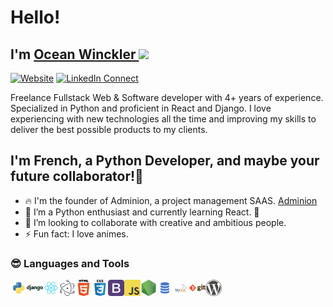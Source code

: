 <h1>Hello!</h1>

<h2>I'm <a href="https://www.linkedin.com/in/ocean-winckler-26998a144/" target="_blank">Ocean Winckler </a><img src="https://github.com/alok722/alok722/blob/master/images/gif/Hi.gif" width="24px"></h2>

[![Website](https://img.shields.io/website?label=xminion.com&style=for-the-badge&url=https://www.xminion.com)](https://www.xminion.com)
[![LinkedIn Connect](https://img.shields.io/badge/LinkedIn-Connect-blue?style=for-the-badge&logo=linkedin)](https://www.linkedin.com/in/ocean-winckler-26998a144/)

Freelance Fullstack Web & Software developer with 4+ years of experience. Specialized in Python and proficient in React and Django. I love experiencing with new technologies all the time and improving my skills to deliver the best possible products to my clients.

## I'm French, a Python Developer, and maybe your future collaborator!🙌

- 🔥 I'm the founder of Adminion, a project management SAAS. [Adminion](https://myadminion.com) 
- 🌱 I’m a Python enthusiast and currently learning React. 🧡
- 👯 I’m looking to collaborate with creative and ambitious people.
- ⚡ Fun fact: I love animes.

### 😎 Languages and Tools

<img align="left" alt="HTML5" width="26px" src="https://raw.githubusercontent.com/github/explore/80688e429a7d4ef2fca1e82350fe8e3517d3494d/topics/python/python.png" />
<img align="left" alt="HTML5" width="26px" src="https://raw.githubusercontent.com/github/explore/80688e429a7d4ef2fca1e82350fe8e3517d3494d/topics/django/django.png" />
<img align="left" alt="HTML5" width="26px" src="https://raw.githubusercontent.com/github/explore/80688e429a7d4ef2fca1e82350fe8e3517d3494d/topics/react/react.png" />
<img align="left" alt="HTML5" width="26px" src="https://raw.githubusercontent.com/github/explore/80688e429a7d4ef2fca1e82350fe8e3517d3494d/topics/electron/electron.png" />
<img align="left" alt="HTML5" width="26px" src="https://raw.githubusercontent.com/github/explore/80688e429a7d4ef2fca1e82350fe8e3517d3494d/topics/html/html.png" />
<img align="left" alt="CSS3" width="26px" src="https://raw.githubusercontent.com/github/explore/80688e429a7d4ef2fca1e82350fe8e3517d3494d/topics/css/css.png" />
<img align="left" alt="Bootstrap" width="26px" src="https://raw.githubusercontent.com/github/explore/80688e429a7d4ef2fca1e82350fe8e3517d3494d/topics/bootstrap/bootstrap.png" />
<img align="left" alt="JavaScript" width="26px" src="https://raw.githubusercontent.com/github/explore/80688e429a7d4ef2fca1e82350fe8e3517d3494d/topics/javascript/javascript.png" />
<img align="left" alt="Node.js" width="26px" src="https://raw.githubusercontent.com/github/explore/80688e429a7d4ef2fca1e82350fe8e3517d3494d/topics/nodejs/nodejs.png" />
<img align="left" alt="SQL" width="26px" src="https://raw.githubusercontent.com/github/explore/80688e429a7d4ef2fca1e82350fe8e3517d3494d/topics/sql/sql.png" />
<img align="left" alt="MySQL" width="26px" src="https://raw.githubusercontent.com/github/explore/80688e429a7d4ef2fca1e82350fe8e3517d3494d/topics/mysql/mysql.png" />
<img align="left" alt="Git" width="26px" src="https://raw.githubusercontent.com/github/explore/80688e429a7d4ef2fca1e82350fe8e3517d3494d/topics/git/git.png" />
<img align="left" alt="wordpress" width="26px" src="https://raw.githubusercontent.com/github/explore/80688e429a7d4ef2fca1e82350fe8e3517d3494d/topics/wordpress/wordpress.png" />

